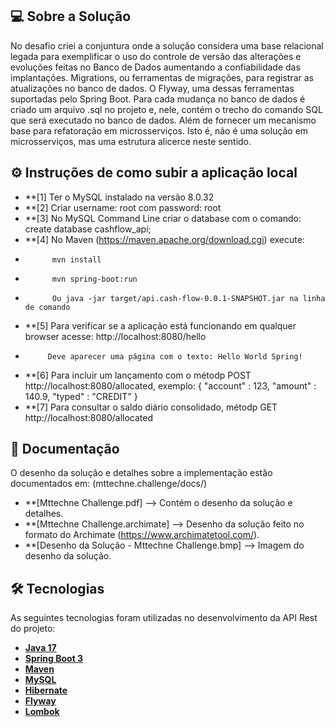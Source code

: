 ## 💻 Sobre a Solução

No desafio criei a conjuntura onde a solução considera uma base relacional legada para exemplificar o uso do controle de versão das alterações e evoluções feitas no Banco de Dados aumentando a confiabilidade das implantações. Migrations, ou ferramentas de migrações, para registrar as atualizações no banco de dados. O Flyway, uma dessas ferramentas suportadas pelo Spring Boot. Para cada mudança no banco de dados é criado um arquivo .sql no projeto e, nele, contém o trecho do comando SQL que será executado no banco de dados.
Além de fornecer um mecanismo base para refatoração em microsserviços. Isto é, não é uma solução em microsserviços, mas uma estrutura alicerce neste sentido.

## ⚙️ Instruções de como subir a aplicação local

- **[1] Ter o MySQL instalado na versão 8.0.32
- **[2] Criar username: root com password: root
- **[3] No MySQL Command Line criar o database com o comando: create database cashflow_api;
- **[4] No Maven (https://maven.apache.org/download.cgi) execute:
-           mvn install
-           mvn spring-boot:run
-           Ou java -jar target/api.cash-flow-0.0.1-SNAPSHOT.jar na linha de comando
- **[5] Para verificar se a aplicação está funcionando em qualquer browser acesse: http://localhost:8080/hello
-          Deve aparecer uma página com o texto: Hello World Spring!
- **[6] Para incluir um lançamento com o métodp POST http://localhost:8080/allocated, exemplo:
          {
	          "account" : 123, 
	          "amount" : 140.9, 
	          "typed" : "CREDIT"
          }
- **[7] Para consultar o saldo diário consolidado, métodp GET http://localhost:8080/allocated

## 📄 Documentação

O desenho da solução e detalhes sobre a implementação estão documentados em: (mttechne.challenge/docs/)

- **[Mttechne Challenge.pdf] --> Contém o desenho da solução e detalhes.
- **[Mttechne Challenge.archimate] --> Desenho da solução feito no formato do Archimate (https://www.archimatetool.com/).
- **[Desenho da Solução - Mttechne Challenge.bmp] --> Imagem do desenho da solução.

## 🛠 Tecnologias

As seguintes tecnologias foram utilizadas no desenvolvimento da API Rest do projeto:

- **[Java 17](https://www.oracle.com/java)**
- **[Spring Boot 3](https://spring.io/projects/spring-boot)**
- **[Maven](https://maven.apache.org)**
- **[MySQL](https://www.mysql.com)**
- **[Hibernate](https://hibernate.org)**
- **[Flyway](https://flywaydb.org)**
- **[Lombok](https://projectlombok.org)**
